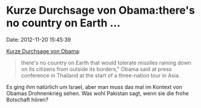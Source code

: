 Kurze Durchsage von Obama:there\'s no country on Earth \...
===========================================================

Date: 2012-11-20 15:45:39

[Kurze Durchsage von
Obama](http://usnews.nbcnews.com/_news/2012/11/18/15257041-obama-israel-has-every-right-to-defend-itself-from-gaza-missile-attacks?lite):

> there\'s no country on Earth that would tolerate missiles raining down
> on its citizens from outside its borders," Obama said at press
> conference in Thailand at the start of a three-nation tour in Asia.

Es ging ihm natürlich um Israel, aber man muss das mal im Kontext von
Obamas Drohnenkrieg sehen. Was wohl Pakistan sagt, wenn sie die frohe
Botschaft hören?
